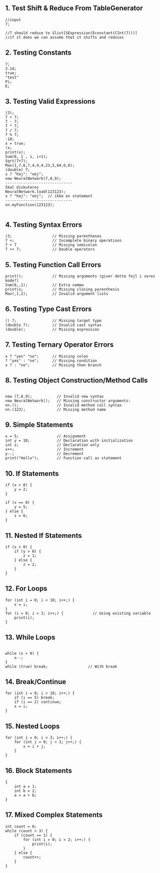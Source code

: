 ## 1. Test Shift & Reduce From TableGenerator
```
//input
7;         

//7 should reduce to Slist[SExpression(Econstant(CInt(7)))]
//if it does we can assume that it shifts and reduces

```
## 2. Testing Constants
```
7;
3.14;
true;
"test"
Pi;
E;      
```

## 3. Testing Valid Expressions
```
(3);
7 + 7;
7 - 7;
7 * 7;
7 / 7;
7 % 7; 
-10;
x = true;
!x;
print(x);
Sum(6, 1 , i, i+1);
Sqrt(7+7);
Max(1,7,6,7,4,4,4,23,5,64,6,6);
(double) 7;
x ? "hej": "nej";
new NeuralNetwork(7,8,9);
------------------------------
Skal diskuteres
NeuralNetwork.load(123123);
x ? "hej": "nej";  // ikke en statement
------------------------------
nn.myFunction(123123);


```

## 4. Testing Syntax Errors

```
(3;                  // Missing parentheses
7 +;                 // Incomplete binary operations
7 + 7                // Missing semicolon
7 ++ 7;              // Double operators
```

## 5. Testing Function Call Errors
```		
print();             // Missing arguments (giver dette fejl i vores kode?)
Sum(6,,1);           // Extra comma
print(x;             // Missing closing parenthesis
Max(,1,2);           // Invalid argument lists
```

## 6. Testing Type Cast Errors
```
() 7;                // Missing target type
(double 7);          // Invalid cast syntax
(double);            // Missing expression
```
## 7. Testing Ternary Operator Errors
```
x ? "yes" "no";      // Missing colon
? "yes" : "no";      // Missing condition
x ? : "no";          // Missing then branch

```

## 8. Testing Object Construction/Method Calls
```

new (7,8,9);           // Invalid new syntax
new NeuralNetwork();   // Missing constructor arguments:
nn.();                 // Invalid method call syntax
nn.(123);              // Missing method name
```

## 9. Simple Statements
```
x = 5;                 // Assignment
int y = 10;            // Declaration with initialization
int z;                 // Declaration only
x++;                   // Increment
y--;                   // Decrement
print("Hello");        // Function call as statement
```

## 10. If Statements
```
if (x > 0) {                 
    y = 2;
}

if (x == 0) {
    y = 5;
} else {
    z = 6;
}
```

## 11. Nested If Statements
```
if (x > 0) {
    if (y > 0) {
        z = 1;
    } else {
        z = 2;
    }
}
```

## 12. For Loops
```
for (int i = 0; i < 10; i++;) {
    x = i;
}
for (i = 0; i < 3; i++;) {             // Using existing variable
    print(i);
}
```

## 13. While Loops
```

while (x > 0) {
    x--;
}
while (true) break;                  // With break
```

## 14. Break/Continue
```
for (int i = 0; i < 10; i++;) {
    if (i == 5) break;
    if (i == 2) continue;
    x = i;
}
```

## 15. Nested Loops
```
for (int i = 0; i < 3; i++;) {
    for (int j = 0; j < 3; j++;) {
        x = i + j;
    }
}
```

## 16. Block Statements
```
{
    int a = 1;
    int b = 2;
    a = a + b;
}
```

## 17. Mixed Complex Statements
```
int count = 0;
while (count < 3) {
    if (count == 1) {
        for (int i = 0; i < 2; i++;) {
            print(i);
        }
    } else {
        count++;
    }
}
```










